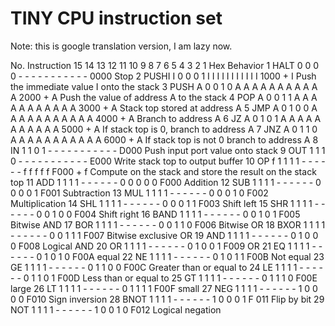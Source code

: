 TINY CPU instruction set
========================

Note: this is google translation version, I am lazy now.

No. Instruction	15	14	13	12	11	10	9	8	7	6	5	4	3	2	1	Hex	Behavior
1	HALT	0	0	0	0	-	-	-	-	-	-	-	-	-	-	-	0000	Stop
2	PUSHI I	0	0	0	1	I	I	I	I	I	I	I	I	I	I	I	1000 + I	Push the immediate value I onto the stack
3	PUSH A	0	0	1	0	A	A	A	A	A	A	A	A	A	A	A	2000 + A	Push the value of address A to the stack
4	POP A	0	0	1	1	A	A	A	A	A	A	A	A	A	A	A	3000 + A	Stack top stored at address A
5	JMP A	0	1	0	0	A	A	A	A	A	A	A	A	A	A	A	4000 + A	Branch to address A
6	JZ A	0	1	0	1	A	A	A	A	A	A	A	A	A	A	A	5000 + A	If stack top is 0, branch to address A
7	JNZ A	0	1	1	0	A	A	A	A	A	A	A	A	A	A	A	6000 + A	If stack top is not 0 branch to address A
8	IN	1	1	0	1	-	-	-	-	-	-	-	-	-	-	-	D000	Push input port value onto stack
9	OUT	1	1	1	0	-	-	-	-	-	-	-	-	-	-	-	E000	Write stack top to output buffer
10 OP f	1	1	1	1	-	-	-	-	-	-	f	f	f	f	f	F000 + f	Compute on the stack and store the result on the stack top
11  ADD	1	1	1	1	-	-	-	-	-	-	0	0	0	0	0	F000	Addition
12 SUB	1	1	1	1	-	-	-	-	-	-	0	0	0	0	1	F001	Subtraction
13 MUL	1	1	1	1	-	-	-	-	-	-	0	0	0	1	0	F002	Multiplication
14 SHL	1	1	1	1	-	-	-	-	-	-	0	0	0	1	1	F003	Shift left
15 SHR	1	1	1	1	-	-	-	-	-	-	0	0	1	0	0	F004	Shift right
16 BAND	1	1	1	1	-	-	-	-	-	-	0	0	1	0	1	F005	Bitwise AND
17 BOR	1	1	1	1	-	-	-	-	-	-	0	0	1	1	0	F006	Bitwise OR
18 BXOR	1	1	1	1	-	-	-	-	-	-	0	0	1	1	1	F007	Bitwise exclusive OR
19 AND	1	1	1	1	-	-	-	-	-	-	0	1	0	0	0	F008	Logical AND
20 OR	1	1	1	1	-	-	-	-	-	-	0	1	0	0	1	F009	OR
21 EQ	1	1	1	1	-	-	-	-	-	-	0	1	0	1	0	F00A	equal
22 NE	1	1	1	1	-	-	-	-	-	-	0	1	0	1	1	F00B	Not equal
23 GE	1	1	1	1	-	-	-	-	-	-	0	1	1	0	0	F00C	Greater than or equal to
24 LE	1	1	1	1	-	-	-	-	-	-	0	1	1	0	1	F00D	Less than or equal to
25 GT	1	1	1	1	-	-	-	-	-	-	0	1	1	1	0	F00E	large
26 LT	1	1	1	1	-	-	-	-	-	-	0	1	1	1	1	F00F	small
27 NEG	1	1	1	1	-	-	-	-	-	-	1	0	0	0	0	F010	Sign inversion
28 BNOT	1	1	1	1	-	-	-	-	-	-	1	0	0	0	1	F 011	Flip by bit
29 NOT	1	1	1	1	-	-	-	-	-	-	1	0	0	1	0	F012	Logical negation
